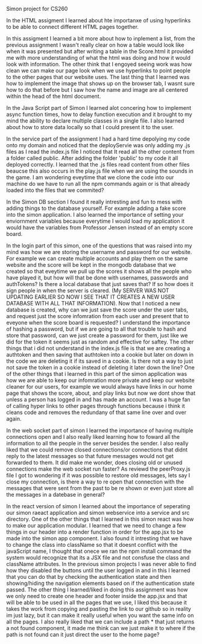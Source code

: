 Simon project for CS260

In the HTML assigment I learned about hte importanxe of using hyperlinks to be able to connect different HTML pages together.

In this assigment I learned a bit more about how to inplement a list, from the previous assignment I wasn't really clear on how a table would look like when it was presented but after writing a table in the Score.html it provided me with more understanding of what the html was doing and how it would look with information. The other think that I engoyed seeing work was how clean we can make our page look when we use hyperlinks to point people to the other pages that our website uses. The last thing that I learned was how to implement the image that shows up on the browser tab, I wasnt sure how to do that before but I saw how the name and image are all centered within the head of the html document.

In the Java Script part of Simon I learned alot concering how to implement async function times, how to delay function execution and it brought to my mind the ability to declare multiple classes in a single file. I also learned about how to store data locally so that I could present it to the user.

In the service part of the assignment I had a hard time depolying my code onto my domain and noticed that the deployServie was only adding my .js files as I read the index.js file I noticed that It read all the other content from a folder called public. After adding the folder 'public' to my code it all deployed correctly. I learned that the .js files read content from other files beaucse this also occurs in the play.js file when we are using the sounds in the game. I am wondering eveytime that we clone the code into our machine do we have to run all the npm commands again or is that already loaded into the files that we commited?

In the Simon DB section I found it really intresting and fun to mess with adding things to the database yourself. For example adding a fake score into the simon application. I also learned the importance of setting your enviornment variables because everytime I would load my application it would have the variables from Professor Jensen instead of an empty score board.

In the login part of this simon, one of the questions that was raised into my mind was how we are storing the username and password for our website. For example we can create multiple accounts and play them on the same website and the score will be kept in the mongodb database that we created so that eveytime we pull up the scores it shows all the people who have played it, but how will that be done with usernames, passwords and authTokens? Is there a local database that just saves that? If so how does it sign people in when the server is cleared. (My SERVER WAS NOT UPDATING EARLIER SO NOW I SEE THAT IT CREATES A NEW USER DATABASE WITH ALL THAT INFORMATION). Now that I noticed a new database is created, why can we just save the score under the user tabs, and request just the score infomration from each user and present that to eveyone when the score board is requested? I understand the importance of hashing a password, but if we are going to all that trouble to hash and store that password, can we just create a password for them, just like we did for the token it seems just as random and effective for saftey. The other things that i did not understand in the index.js file is that we are creating a authtoken and then saving that authtoken into a cookie but later on down in the code we are deleting it if its saved in a cookie. Is there not a way to just not save the token in a cookie instead of deleting it later down the line? One of the other things that i learned in this part of the simon application was how we are able to keep our infomration more private and keep our website cleaner for our users, for example we would always have links in our home page that shows the score, about, and play links but now we dont show that unless a person has logged in and has made an account. I was a huge fan of calling hyper links to other pages through functions because i think it cleans code and removes the redundany of that same line over and over again.

In the web socket part of simon I learned the importance of having multiple connections open and I also really liked learning how to foward all the information to all the people in the server besides the sender. I also really liked that we could remove closed connections/or connections that didnt reply to the latest messages so that future messages would not get forwarded to them. It did make me wonder, does closing old or unused connections make the web socket run faster? As reviewd the peerProxy.js file I got to wondering if it was possible to restore old messages, lets say I close my connection, is there a way to re open that connection with the messages that were sent from the past to be re shown or even just store all the messages in a datebase in general?

In the react version of simon I learned about the importance of seperating our simon raeact application and simon webservice into a service and src directory. One of the other things that I learned in this simon react was how to make our application modular. I learned that we need to change a few things in our header into a render function in order for the app.jsx to be made into the simon app component. I also found it intresting that we have to change the class into className so that it doesnt conflict with the javaScript name, I thought that onece we ran the npm install command the system would recognize that its a JSX file and not consfuse the class and className attributes. In the previous simon projects I was never able to find how they disabled the buttons until the user logged in and in this I learned that you can do that by checking the authentication state and then showing/hiding the navigation elements based on if the authentication state passed. The other thing I learned/liked in doing this assignment was how we only need to create one header and footer inside the app.jsx and that will be able to be used in all the pages that we use, I liked this because it takes the work from copying and pasting the link to our github so in reality im just lazy, but it can make it really useful when you want the same info on all the pages. I also really liked that we can include a path * that just returns a not found component, it made me think can we just make it to where if the path is not found can it just direct the user to the home page?